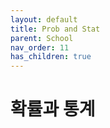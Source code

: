 ```yaml
---
layout: default
title: Prob and Stat
parent: School
nav_order: 11
has_children: true
---
```

# 확률과 통계